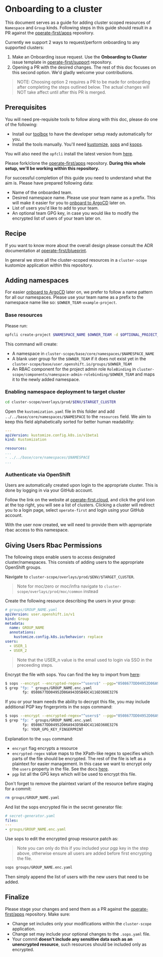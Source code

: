 # Onboarding to a cluster

This document serves as a guide for adding cluster scoped resources of `Namespace` and `Group` kinds. Following steps in this guide should result in a PR against the [operate-first/apps](https://github.com/operate-first/apps) repository.

Currently we support 2 ways to request/perform onboarding to any supported clusters:

1. Make an Onboarding issue request. Use the **Onboarding to Cluster** issue template in [operate-first/support](https://github.com/operate-first/support) repository.
2. Opening a PR with the desired changes. The rest of this doc focuses on this second option. We'd gladly welcome your contributions.

> NOTE: Choosing option 2 requires a PR to be made for onboarding after completing the steps outlined below. The actual
> changes will NOT take affect until after this PR is merged.

## Prerequisites

You will need pre-requisite tools to follow along with this doc, please do one of the following:

- Install our [toolbox](https://github.com/operate-first/toolbox) to have the developer setup ready automatically for you.
- Install the tools manually. You'll need [kustomize](https://kustomize.io/), [sops](https://github.com/mozilla/sops) and [ksops](https://github.com/viaduct-ai/kustomize-sops).

You will also need the `opfcli` install the latest version from [here](https://github.com/operate-first/opfcli/releases).

Please fork/clone the [operate-first/apps](https://github.com/operate-first/apps) repository. **During this whole setup, we'll be working within this repository.**

For successful completion of this guide you need to understand what the aim is. Please have prepared following data:

- Name of the onboarded team.
- Desired namespace name. Please use your team name as a prefix. This will make it easier for you to [onboard to ArgoCD](../argocd-gitops/onboarding_to_argocd.md) later on.
- List of users you'd like to add to your team.
- An optional team GPG key, in case you would like to modify the encrypted list of users of your team later on.

## Recipe

If you want to know more about the overall design please consult the ADR documentation at [operate-first/blueprint](https://github.com/operate-first/blueprint).

In general we store all the cluster-scoped resources in a `cluster-scope` kustomize application within this repository.

## Adding namespaces

For easier [onboard to ArgoCD](../argocd-gitops/onboarding_to_argocd.md) later on, we prefer to follow a name pattern for all our namespaces. Please use your team name as a prefix to the namespace name like so: `$OWNER_TEAM-example-project`.

### Base resources

Please run:

```sh
opfcli create-project $NAMESPACE_NAME $OWNER_TEAM -d $OPTIONAL_PROJECT_DESCRIPTION
```

This command will create:

- A namespace in `cluster-scope/base/core/namespaces/$NAMESPACE_NAME`
- A blank user group for the `$OWNER_TEAM` if it does not exist yet in the `cluster-scope/base/user.openshift.io/groups/$OWNER_TEAM`
- An RBAC component for the project admin role `RoleBinding` in `cluster-scope/components/namespace-admin-rolebinding/$OWNER_TEAM` and maps it to the newly added namespace.

### Enabling namespace deployment to target cluster

```sh
cd cluster-scope/overlays/prod/$ENV/$TARGET_CLUSTER
```

Open the `kustomization.yaml` file in this folder and add `../../base/core/namespaces/$NAMESPACE` to the `resources` field.
We aim to keep this field alphabetically sorted for better human readability:

```yaml
---
apiVersion: kustomize.config.k8s.io/v1beta1
kind: Kustomization

resources:
...
- ../../base/core/namespaces/$NAMESPACE
...

```

### Authenticate via OpenShift
Users are automatically created upon login to the appropriate cluster. This is done by logging in via your GitHub account.

Follow the link on the website at [operate-first.cloud](https://www.operate-first.cloud/), and click the grid icon at the top right, you will see a list of clusters. Clicking a cluster will redirect you to a login page, select `operate-first` and login using your GitHub account.

With the user now created, we will need to provide them with appropriate rbac access to this namespace.

## Giving Users Rbac Permissions

The following steps enable users to access designated cluster/namespaces. This consists of adding users to the appropriate OpenShift groups.

Navigate to `cluster-scope/overlays/prod/$ENV/$TARGET_CLUSTER`.

> Note for moc/zero or moc/infra navigate to `cluster-scope/overlays/prod/moc/common` instead

Create the following resource describing the users in your group:

```yaml
# groups/GROUP_NAME.yaml
apiVersion: user.openshift.io/v1
kind: Group
metadata:
  name: GROUP_NAME
  annotations:
    kustomize.config.k8s.io/behavior: replace
users:
  - USER_1
  - USER_2
```

> Note that the USER_n value is the email used to login via SSO in the preceeding steps.

Encrypt the file with sops. You can find the key to import from [here](https://github.com/operate-first/apps/tree/master/cluster-scope/overlays/prod/moc#secret-management):

```sh
$ sops --encrypt --encrypted-regex="^users$" --pgp="0508677DD04952D06A943D5B4DC4116D360E3276" groups/GROUP_NAME.yaml > groups/GROUP_NAME.enc.yaml
$ grep "fp: " groups/GROUP_NAME.enc.yaml
        fp: 0508677DD04952D06A943D5B4DC4116D360E3276
```

If you or your team needs the ability to decrypt this file, you may include additional PGP key fingerprints in the sops command:

```sh
$ sops --encrypt --encrypted-regex="^users$" --pgp="0508677DD04952D06A943D5B4DC4116D360E3276, YOUR_GPG_KEY_FINGERPRINT" groups/GROUP_NAME.yaml > groups/GROUP_NAME.enc.yaml
$ grep "fp: " groups/GROUP_NAME.enc.yaml
        fp: 0508677DD04952D06A943D5B4DC4116D360E3276
        fp: YOUR_GPG_KEY_FINGERPRINT
```

Explanation to the `sops` command:

- `encrypt` flag encrypts a resource
- `encrypted-regex` value maps to the XPath-like regex to specifies which parts of the file should be encrypted. The rest of the file is left as a plaintext for easier management. In this case we want to encrypt only the `users` property in the file. See the docs [here](https://github.com/mozilla/sops#encrypting-only-parts-of-a-file).
- `pgp` list all the GPG keys which will be used to encrypt this file.

Don't forget to remove the plaintext variant of the resource before staging for a commit:

```sh
rm groups/GROUP_NAME.yaml
```

And list the sops encrypted file in the secret generator file:

```yaml
# secret-generator.yaml
files:
---
- groups/GROUP_NAME.enc.yaml
```

Use sops to edit the encrypted group resource patch as:

> Note you can only do this if you included your pgp key in the step above, otherwise ensure all users are added before first encrypting the file.

```sh
sops groups/GROUP_NAME.enc.yaml
```

Then simply append the list of users with the new users that need to be added.

## Finalize

Please stage your changes and send them as a PR against the [operate-first/apps](https://github.com/operate-first/apps) repository. Make sure:

- Change set includes only your modifications within the `cluster-scope` application.
- Change set may include your optional changes to the `.sops.yaml` file.
- Your commit **doesn't include any sensitive data such as an unencrypted resource**, such resources should be included only as encrypted.
